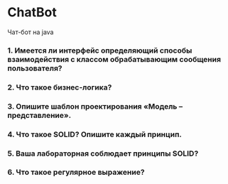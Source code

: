 # ChatBot
Чат-бот на java
### 1. Имеется ли интерфейс определяющий способы взаимодействия с классом обрабатывающим сообщения пользователя?
### 2. Что такое бизнес-логика?
### 3. Опишите шаблон проектирования «Модель – представление».
### 4. Что такое SOLID? Опишите каждый принцип.
### 5. Ваша лабораторная соблюдает принципы SOLID?
### 6. Что такое регулярное выражение?
